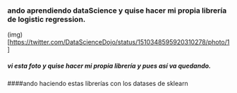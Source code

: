 ### ando aprendiendo dataScience y quise hacer mi propia librería de logistic regression.
(img)[https://twitter.com/DataScienceDojo/status/1510348595920310278/photo/1]
##### vi esta foto y quise hacer mi propia librería y pues así va quedando.

####ando haciendo estas librerías con los datases de sklearn
